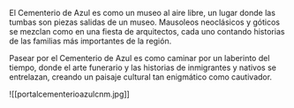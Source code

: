 El Cementerio de Azul es como un museo al aire libre, un lugar donde las tumbas son piezas salidas de un museo. Mausoleos neoclásicos y góticos se mezclan como en una fiesta de arquitectos, cada uno contando historias de las familias más importantes de la región.

Pasear por el Cementerio de Azul es como caminar por un laberinto del tiempo, donde el arte funerario y las historias de inmigrantes y nativos se entrelazan, creando un paisaje cultural tan enigmático como cautivador.





![[portalcementerioazulcnm.jpg]]


